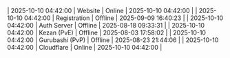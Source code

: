 | 2025-10-10 04:42:00 | Website | Online | 2025-10-10 04:42:00 |
| 2025-10-10 04:42:00 | Registration | Offline | 2025-09-09 16:40:23 |
| 2025-10-10 04:42:00 | Auth Server | Offline | 2025-08-18 09:33:31 |
| 2025-10-10 04:42:00 | Kezan (PvE) | Offline | 2025-08-03 17:58:02 |
| 2025-10-10 04:42:00 | Gurubashi (PvP) | Offline | 2025-08-23 21:44:06 |
| 2025-10-10 04:42:00 | Cloudflare | Online | 2025-10-10 04:42:00 |
